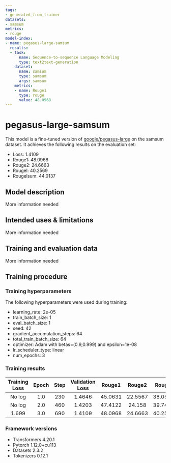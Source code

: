 ```yaml
---
tags:
- generated_from_trainer
datasets:
- samsum
metrics:
- rouge
model-index:
- name: pegasus-large-samsum
  results:
  - task:
      name: Sequence-to-sequence Language Modeling
      type: text2text-generation
    dataset:
      name: samsum
      type: samsum
      args: samsum
    metrics:
    - name: Rouge1
      type: rouge
      value: 48.0968
---
```


<!-- This model card has been generated automatically according to the information the Trainer had access to. You
should probably proofread and complete it, then remove this comment. -->

# pegasus-large-samsum

This model is a fine-tuned version of [google/pegasus-large](https://huggingface.co/google/pegasus-large) on the samsum dataset.
It achieves the following results on the evaluation set:
- Loss: 1.4109
- Rouge1: 48.0968
- Rouge2: 24.6663
- Rougel: 40.2569
- Rougelsum: 44.0137

## Model description

More information needed

## Intended uses & limitations

More information needed

## Training and evaluation data

More information needed

## Training procedure

### Training hyperparameters

The following hyperparameters were used during training:
- learning_rate: 2e-05
- train_batch_size: 1
- eval_batch_size: 1
- seed: 42
- gradient_accumulation_steps: 64
- total_train_batch_size: 64
- optimizer: Adam with betas=(0.9,0.999) and epsilon=1e-08
- lr_scheduler_type: linear
- num_epochs: 3

### Training results

| Training Loss | Epoch | Step | Validation Loss | Rouge1  | Rouge2  | Rougel  | Rougelsum |
|:-------------:|:-----:|:----:|:---------------:|:-------:|:-------:|:-------:|:---------:|
| No log        | 1.0   | 230  | 1.4646          | 45.0631 | 22.5567 | 38.0518 | 41.2694   |
| No log        | 2.0   | 460  | 1.4203          | 47.4122 | 24.158  | 39.7414 | 43.3485   |
| 1.699         | 3.0   | 690  | 1.4109          | 48.0968 | 24.6663 | 40.2569 | 44.0137   |


### Framework versions

- Transformers 4.20.1
- Pytorch 1.12.0+cu113
- Datasets 2.3.2
- Tokenizers 0.12.1

